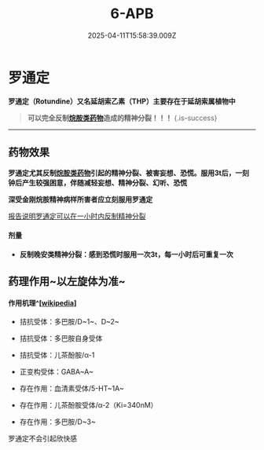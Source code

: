 ﻿---
title: 6-APB
description: 
published: true
date: 2025-04-11T15:58:39.009Z
tags: 
editor: markdown
dateCreated: 2025-04-11T15:58:34.573Z
---

# 罗通定
**罗通定（Rotundine）又名延胡索乙素（THP）主要存在于延胡索属植物中**
> **可以完全反制[烷胺类药物](/drug/烷胺类药物)造成的精神分裂！！！**
{.is-success}

---

## 药物效果

**罗通定尤其反制[烷胺类药物](/drug/烷胺类药物)引起的精神分裂、被害妄想、恐慌。服用3t后，一刻钟后产生较强困意，伴随减轻妄想、精神分裂、幻听、恐慌**

**深受金刚烷胺精神病样所害者应立刻服用罗通定**

[报告说明罗通定可以在一小时内反制精神分裂](/drug/罗通定)

#### 剂量
- **反制晚安类精神分裂：感到恐慌时服用一次3t，每一小时后可重复一次**

## 药理作用~以左旋体为准~
#### 作用机理^[[wikipedia](https://en.wikipedia.org/wiki/Tetrahydropalmatine)]
- 拮抗受体：多巴胺/D~1~、D~2~
- 拮抗受体：多巴胺自身受体 
- 拮抗受体：儿茶酚胺/α-1
- 正变构受体：GABA~A~

- 存在作用：血清素受体/5-HT~1A~
- 存在作用：儿茶酚胺受体/α-2（Ki=340nM）
- 存在作用：多巴胺/D~3~

罗通定不会引起欣快感

